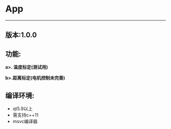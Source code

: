 # App

---

## 版本:1.0.0

## 功能:

 **a>. 温度标定(测试用)**

 **b>.距离标定(电机控制未完善)**



## 编译环境:

* qt5.9以上
* 需支持c++11
* msvc编译器

## 
